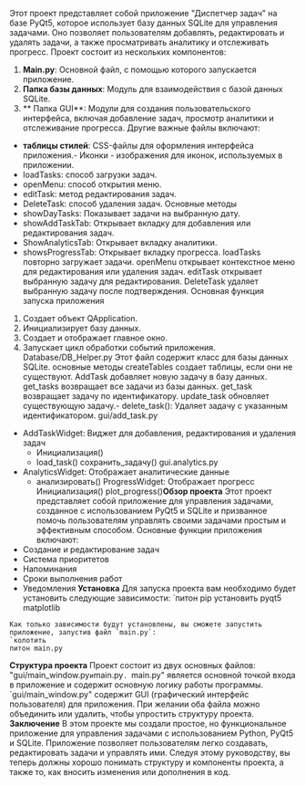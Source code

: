 Этот проект представляет собой приложение "Диспетчер задач" на базе PyQt5, которое использует базу данных SQLite для управления задачами. Оно позволяет пользователям добавлять, редактировать и удалять задачи, а также просматривать аналитику и отслеживать прогресс.
Проект состоит из нескольких компонентов:
1. **Main.py**: Основной файл, с помощью которого запускается приложение.
2. **Папка базы данных**: Модуль для взаимодействия с базой данных SQLite.
3. ** Папка GUI**: Модули для создания пользовательского интерфейса, включая добавление задач, просмотр аналитики и отслеживание прогресса.
Другие важные файлы включают:
- **таблицы стилей**: CSS-файлы для оформления интерфейса приложения.- Иконки - изображения для иконок, используемых в приложении.
- loadTasks: способ загрузки задач.
- openMenu: способ открытия меню.
- editTask: метод редактирования задач.
- DeleteTask: способ удаления задач.
Основные методы
- showDayTasks: Показывает задачи на выбранную дату.
- showAddTaskTab: Открывает вкладку для добавления или редактирования задач.
- ShowAnalyticsTab: Открывает вкладку аналитики.
- showsProgressTab: Открывает вкладку прогресса.
loadTasks повторно загружает задачи.
openMenu открывает контекстное меню для редактирования или удаления задач. 
editTask открывает выбранную задачу для редактирования. 
DeleteTask удаляет выбранную задачу после подтверждения.
Основная функция запуска приложения
1. Создает объект QApplication. 
2. Инициализирует базу данных. 
3. Создает и отображает главное окно. 
4. Запускает цикл обработки событий приложения. 
Database/DB_Helper.py 
Этот файл содержит класс для базы данных SQLite. 
основные методы
createTables создает таблицы, если они не существуют. 
AddTask добавляет новую задачу в базу данных. 
get_tasks возвращает все задачи из базы данных. 
get_task возвращает задачу по идентификатору. 
update_task обновляет существующую задачу.- delete_task(): Удаляет задачу с указанным идентификатором.
gui/add_task.py
- AddTaskWidget: Виджет для добавления, редактирования и удаления задач
  - Инициализация()
  - load_task()
  сохранить_задачу() 
gui.analytics.py 
- AnalyticsWidget: Отображает аналитические данные
  - анализировать()
ProgressWidget: Отображает прогресс
Инициализация()
plot_progress()**Обзор проекта**
Этот проект представляет собой приложение для управления задачами, созданное с использованием PyQt5 и SQLite и призванное помочь пользователям управлять своими задачами простым и эффективным способом. Основные функции приложения включают:
- Создание и редактирование задач
- Система приоритетов
- Напоминания
- Сроки выполнения работ
- Уведомления
**Установка**
Для запуска проекта вам необходимо будет установить следующие зависимости:
`питон
pip установить pyqt5 matplotlib
```
Как только зависимости будут установлены, вы сможете запустить приложение, запустив файл `main.py`:
`колотить
питон main.py
```
**Структура проекта**
Проект состоит из двух основных файлов: "gui/main_window.py` и `main.py`. `main.py" является основной точкой входа в приложение и содержит основную логику работы программы. `gui/main_window.py" содержит GUI (графический интерфейс пользователя) для приложения.
При желании оба файла можно объединить или удалить, чтобы упростить структуру проекта.
**Заключение**
В этом проекте мы создали простое, но функциональное приложение для управления задачами с использованием Python, PyQt5 и SQLite. Приложение позволяет пользователям легко создавать, редактировать задачи и управлять ими.
Следуя этому руководству, вы теперь должны хорошо понимать структуру и компоненты проекта, а также то, как вносить изменения или дополнения в код.
